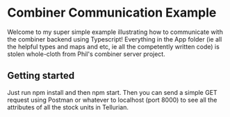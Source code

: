 # Combiner Communication Example

Welcome to my super simple example illustrating how to communicate with the combiner backend using Typescript!
Everything in the App folder (ie all the helpful types and maps and etc, ie all the competently written code) is
stolen whole-cloth from Phil's combiner server project.

## Getting started

Just run npm install and then npm start. Then you can send a simple GET request using Postman or whatever to localhost
(port 8000) to see all the attributes of all the stock units in Tellurian.